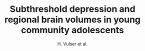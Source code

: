 ---
author: H. Vulser et al.
title: Subthreshold depression and regional brain volumes in young community adolescents
journal: Journal of the American Academy of Child and Adolescent Psychiatry
year: 2015
type: article
doi: 10.1016/j.jaac.2015.07.006
---